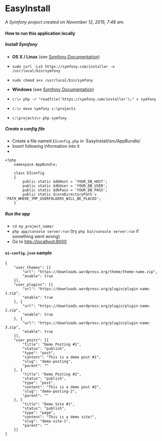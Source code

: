 EasyInstall
===========

*A Symfony project created on November 12, 2015, 7:48 am.*

#### How to run this application locally

##### Install Symfony

- **OS X / Linux** (see [Symfony Documentation](http://symfony.com/doc/current/book/installation.html#linux-and-mac-os-x-systems))
 - `sudo curl -LsS https://symfony.com/installer -o /usr/local/bin/symfony`
 - `sudo chmod a+x /usr/local/bin/symfony`


- **Windows** (see [Symfony Documentation](http://symfony.com/doc/current/book/installation.html#windows-systems))
 - `c:\> php -r "readfile('https://symfony.com/installer');" > symfony`
 - `c:\> move symfony c:\projects`
 - `c:\projects\> php symfony`

##### Create a config file

- Create a file named `EIconfig.php` in `EasyInstall/src/AppBundle/
- Insert following information into it
- 

    <?php
        namespace AppBundle;
        
        class EIconfig
        {
            public static $dbHost = 'YOUR_DB_HOST';
            public static $dbUser = 'YOUR_DB_USER';
            public static $dbPass = 'YOUR_DB_PASS';
            public static $coreDirectoryPath = 'PATH_WHERE_TMP_USERFOLDERS_WILL_BE_PLACED';
        }

##### Run the app

- `cd my_project_name/`
- `php app/console server:run` (try `php bin/console server:run` if something went wrong)
- Go to [http://localhost:8000](http://localhost:8000)

#### `ei-config.json` sample

    {
        "user_themes": [{
            "url": "https://downloads.wordpress.org/theme/theme-name.zip",
            "enable": true
        }],
        "user_plugins": [{
            "url": "https://downloads.wordpress.org/plugin/plugin-name-1.zip",
            "enable": true
        }, {
            "url": "https://downloads.wordpress.org/plugin/plugin-name-2.zip",
            "enable": true
        }, {
            "url": "https://downloads.wordpress.org/plugin/plugin-name-3.zip",
            "enable": true
        }],
        "user_posts": [{
            "title": "Demo Posting #1",
            "status": "publish",
            "type": "post",
            "content": "This is a demo post #1",
            "slug": "demo-posting",
            "parent": ""
        }, {
            "title": "Demo Posting #2",
            "status": "publish",
            "type": "post",
            "content": "This is a demo post #2",
            "slug": "demo-posting-2",
            "parent": ""
        }, {
            "title": "Demo Site #1",
            "status": "publish",
            "type": "page",
            "content": "This is a demo site!",
            "slug": "demo-site-1",
            "parent": ""
        }]
    }
